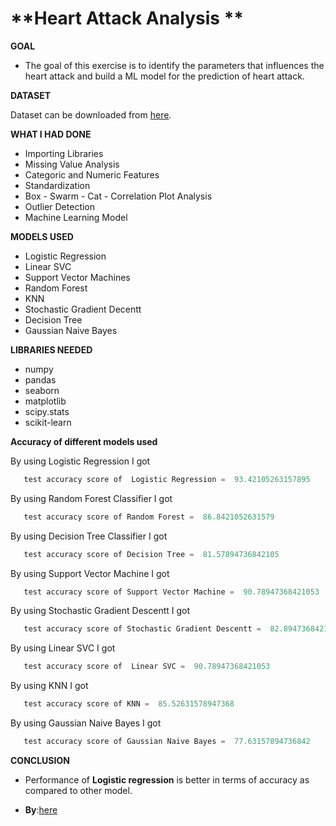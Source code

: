 # **Heart Attack Analysis **


**GOAL**

- The goal of this exercise is to identify the parameters that influences the heart attack and build a ML model for the prediction of heart attack.


**DATASET**

Dataset can be downloaded from [here](https://www.kaggle.com/rashikrahmanpritom/heart-attack-analysis-prediction-dataset).



**WHAT I HAD DONE**

- Importing Libraries
- Missing Value Analysis
- Categoric and Numeric Features
- Standardization
- Box - Swarm - Cat - Correlation Plot Analysis
- Outlier Detection
- Machine Learning Model


**MODELS USED**

-  Logistic Regression
-  Linear SVC
-  Support Vector Machines
-  Random Forest
-  KNN
-  Stochastic Gradient Decentt
-  Decision Tree
-  Gaussian Naive Bayes


**LIBRARIES NEEDED**

- numpy
- pandas
- seaborn
- matplotlib
- scipy.stats
- scikit-learn

**Accuracy of different models used**

By using Logistic Regression I got 
 ```python
    test accuracy score of  Logistic Regression =  93.42105263157895
 ``` 

By using Random Forest Classifier I got 
 ```python
    test accuracy score of Random Forest =  86.8421052631579
 ``` 
 
 By using Decision Tree Classifier I got 
 ```python
    test accuracy score of Decision Tree =  81.57894736842105
 ``` 
 
  By using  Support Vector Machine I got 
 ```python
    test accuracy score of Support Vector Machine =  90.78947368421053
 ``` 
 
  By using  Stochastic Gradient Descentt I got 
 ```python
    test accuracy score of Stochastic Gradient Descentt =  82.89473684210526
 ``` 
 
  By using Linear SVC I got 
 ```python
    test accuracy score of  Linear SVC =  90.78947368421053
 ``` 
 
  By using KNN I got 
 ```python
    test accuracy score of KNN =  85.52631578947368
 ``` 
 
  By using Gaussian Naive Bayes I got 
 ```python
    test accuracy score of Gaussian Naive Bayes =  77.63157894736842
 ``` 
 
 
 **CONCLUSION**

- Performance of **Logistic regression** is better in terms of accuracy as compared to other model.

- **By**:[here](https://github.com/harshita9621)


